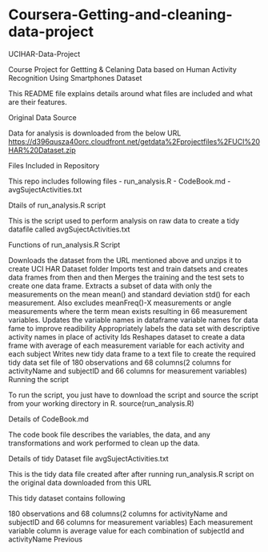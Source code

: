 # Coursera-Getting-and-cleaning-data-project

UCIHAR-Data-Project

Course Project for Gettting & Celaning Data based on Human Activity Recognition Using Smartphones Dataset

This README file explains details around what files are included and what are their features.

Original Data Source

Data for analysis is downloaded from the below URL
https://d396qusza40orc.cloudfront.net/getdata%2Fprojectfiles%2FUCI%20HAR%20Dataset.zip

Files Included in Repository

This repo includes following files - run_analysis.R - CodeBook.md - avgSujectActivities.txt

Dtails of run_analysis.R script

This is the script used to perform analysis on raw data to create a tidy datafile called avgSujectActivities.txt

Functions of run_analysis.R Script

Downloads the dataset from the URL mentioned above and unzips it to create UCI HAR Dataset folder
Imports test and train datsets and creates data frames from then and then Merges the training and the test sets to create one data frame.
Extracts a subset of data with only the measurements on the mean mean() and standard deviation std() for each measurement. Also excludes meanFreq()-X measurements or angle measurements where the term mean exists resulting in 66 measurement variables.
Updates the variable names in dataframe variable names for data fame to improve readibility
Appropriately labels the data set with descriptive activity names in place of activity Ids
Reshapes dataset to create a data frame with average of each measurement variable for each activity and each subject
Writes new tidy data frame to a text file to create the required tidy data set file of 180 observations and 68 columns(2 columns for activityName and subjectID and 66 columns for measurement variables)
Running the script

To run the script, you just have to download the script and source the script from your working directory in R.  source(run_analysis.R)

Details of CodeBook.md

The code book file describes the variables, the data, and any transformations and work performed to clean up the data.

Details of tidy Dataset file avgSujectActivities.txt

This is the tidy data file created after after running run_analysis.R script on the original data downloaded from 
this URL

This tidy dataset contains following

180 observations and 68 columns(2 columns for activityName and subjectID and 66 columns for measurement variables)
Each measurement variable column is average value for each combination of subjectId and activityName
 Previous
